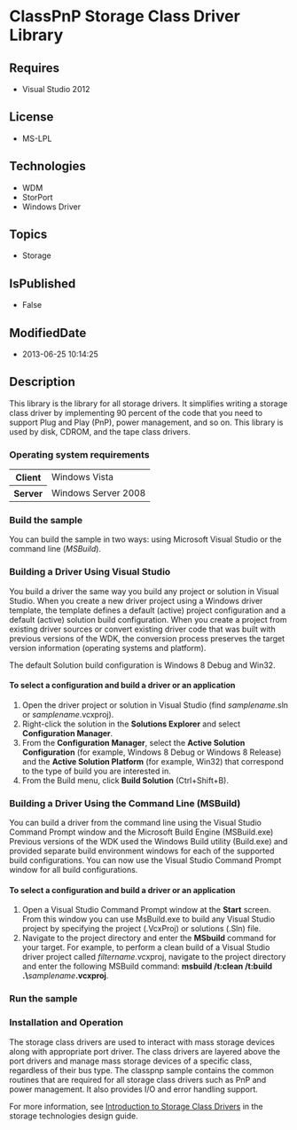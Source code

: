 # ClassPnP Storage Class Driver Library
## Requires
* Visual Studio 2012
## License
* MS-LPL
## Technologies
* WDM
* StorPort
* Windows Driver
## Topics
* Storage
## IsPublished
* False
## ModifiedDate
* 2013-06-25 10:14:25
## Description

<div id="mainSection">
<p>This library is the library for all storage drivers. It simplifies writing a storage class driver by implementing 90 percent of the code that you need to support Plug and Play (PnP), power management, and so on. This library is used by disk, CDROM, and the
 tape class drivers. </p>
<h3>Operating system requirements</h3>
<table>
<tbody>
<tr>
<th>Client</th>
<td><dt>Windows&nbsp;Vista </dt></td>
</tr>
<tr>
<th>Server</th>
<td><dt>Windows Server&nbsp;2008 </dt></td>
</tr>
</tbody>
</table>
<h3>Build the sample</h3>
<p>You can build the sample in two ways: using Microsoft Visual Studio or the command line (<i>MSBuild</i>).</p>
<h3><a id="Building_a_Driver_Using_Visual_Studio"></a><a id="building_a_driver_using_visual_studio"></a><a id="BUILDING_A_DRIVER_USING_VISUAL_STUDIO"></a>Building a Driver Using Visual Studio</h3>
<p>You build a driver the same way you build any project or solution in Visual Studio. When you create a new driver project using a Windows driver template, the template defines a default (active) project configuration and a default (active) solution build
 configuration. When you create a project from existing driver sources or convert existing driver code that was built with previous versions of the WDK, the conversion process preserves the target version information (operating systems and platform).</p>
<p>The default Solution build configuration is Windows&nbsp;8 Debug and Win32.</p>
<h4><a id="To_select_a_configuration_and_build_a_driver_or_an_application"></a><a id="to_select_a_configuration_and_build_a_driver_or_an_application"></a><a id="TO_SELECT_A_CONFIGURATION_AND_BUILD_A_DRIVER_OR_AN_APPLICATION"></a>To select a configuration
 and build a driver or an application</h4>
<ol>
<li>Open the driver project or solution in Visual Studio (find <i>samplename</i>.sln or
<i>samplename</i>.vcxproj). </li><li>Right-click the solution in the <b>Solutions Explorer</b> and select <b>Configuration Manager</b>.
</li><li>From the <b>Configuration Manager</b>, select the <b>Active Solution Configuration</b> (for example, Windows&nbsp;8 Debug or Windows&nbsp;8 Release) and the
<b>Active Solution Platform</b> (for example, Win32) that correspond to the type of build you are interested in.
</li><li>From the Build menu, click <b>Build Solution</b> (Ctrl&#43;Shift&#43;B). </li></ol>
<h3><a id="Building_a_Driver_Using_the_Command_Line__MSBuild_"></a><a id="building_a_driver_using_the_command_line__msbuild_"></a><a id="BUILDING_A_DRIVER_USING_THE_COMMAND_LINE__MSBUILD_"></a>Building a Driver Using the Command Line (MSBuild)</h3>
<p>You can build a driver from the command line using the Visual Studio Command Prompt window and the Microsoft Build Engine (MSBuild.exe) Previous versions of the WDK used the Windows Build utility (Build.exe) and provided separate build environment windows
 for each of the supported build configurations. You can now use the Visual Studio Command Prompt window for all build configurations.</p>
<h4><a id="To_select_a_configuration_and_build_a_driver_or_an_application"></a><a id="to_select_a_configuration_and_build_a_driver_or_an_application"></a><a id="TO_SELECT_A_CONFIGURATION_AND_BUILD_A_DRIVER_OR_AN_APPLICATION"></a>To select a configuration
 and build a driver or an application</h4>
<ol>
<li>Open a Visual Studio Command Prompt window at the <b>Start</b> screen. From this window you can use MsBuild.exe to build any Visual Studio project by specifying the project (.VcxProj) or solutions (.Sln) file.
</li><li>Navigate to the project directory and enter the <b>MSbuild</b> command for your target. For example, to perform a clean build of a Visual Studio driver project called
<i>filtername</i>.vcxproj, navigate to the project directory and enter the following MSBuild command:
<b>msbuild /t:clean /t:build .\</b><i>samplename</i><b>.vcxproj</b>. </li></ol>
<h3>Run the sample</h3>
<h3><a id="Installation_and_Operation"></a><a id="installation_and_operation"></a><a id="INSTALLATION_AND_OPERATION"></a>Installation and Operation</h3>
<p>The storage class drivers are used to interact with mass storage devices along with appropriate port driver. The class drivers are layered above the port drivers and manage mass storage devices of a specific class, regardless of their bus type. The classpnp
 sample contains the common routines that are required for all storage class drivers such as PnP and power management. It also provides I/O and error handling support.
</p>
<p>For more information, see <a href="http://msdn.microsoft.com/en-us/library/windows/hardware/ff559215">
Introduction to Storage Class Drivers</a> in the storage technologies design guide.</p>
</div>

